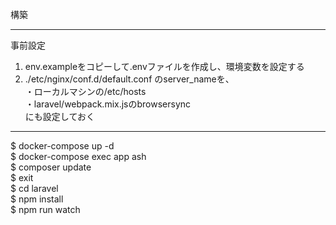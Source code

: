 構築  

---------------  
事前設定  
1. env.exampleをコピーして.envファイルを作成し、環境変数を設定する
2. ./etc/nginx/conf.d/default.conf のserver_nameを、  
・ローカルマシンの/etc/hosts  
・laravel/webpack.mix.jsのbrowsersync  
にも設定しておく
---------------  
$ docker-compose up -d  
$ docker-compose exec app ash  
$ composer update  
$ exit  
$ cd laravel  
$ npm install  
$ npm run watch
